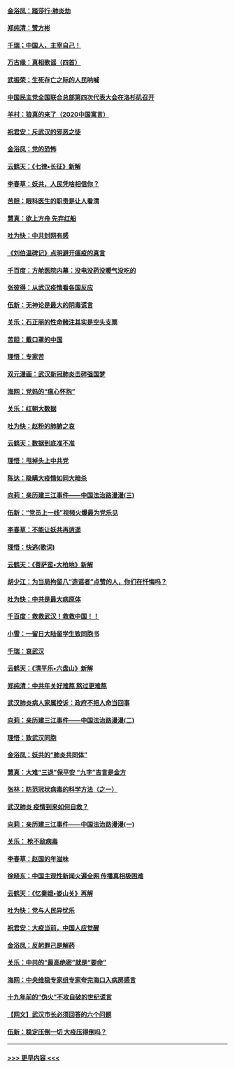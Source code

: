 #### [金浴凤：踏莎行‧肺炎劫](../pages/nsc993/n11858227.md?t=02101733) 
#### [郑纯清：赞方彬](../pages/nsc993/n11856803.md?t=02101733) 
#### [千瑞；中国人，主宰自己！](../pages/nsc993/n11856793.md?t=02101733) 
#### [万古缘：真相歌谣（四首）](../pages/nsc993/n11856263.md?t=02101733) 
#### [武振荣：生死存亡之际的人民呐喊](../pages/nsc993/n11856256.md?t=02101733) 
#### [中国民主党全国联合总部第四次代表大会在洛杉矶召开](../pages/nsc993/n11856344.md?t=02101733) 
#### [羊村：狼真的来了（2020中国寓言）](../pages/nsc993/n11856229.md?t=02101733) 
#### [祝君安：斥武汉的邪恶之徒](../pages/nsc993/n11855861.md?t=02101733) 
#### [金浴凤：党的恐怖](../pages/nsc993/n11855849.md?t=02101733) 
#### [云鹤天：《七律▪长征》新解](../pages/nsc993/n11855479.md?t=02101733) 
#### [李春草：妖共，人民凭啥相信你？](../pages/nsc993/n11855196.md?t=02101733) 
#### [苦胆：眼科医生的职责是让人看清](../pages/nsc993/n11853840.md?t=02101733) 
#### [慧真：欲上方舟 先弃红船](../pages/nsc993/n11853483.md?t=02101733) 
#### [吐为快：中共封网有感](../pages/nsc993/n11852575.md?t=02101733) 
#### [《刘伯温碑记》点明避开瘟疫的真言](../pages/nsc993/n11852128.md?t=02101733) 
#### [千百度：方舱医院内幕：没电没药没暖气没吃的](../pages/nsc993/n11850211.md?t=02101733) 
#### [张彼得：从武汉疫情看各国反应](../pages/nsc993/n11850102.md?t=02101733) 
#### [伍新：无神论是最大的阴毒谎言](../pages/nsc993/n11846129.md?t=02101733) 
#### [关乐：石正丽的性命赌注其实是空头支票](../pages/nsc993/n11846109.md?t=02101733) 
#### [苦胆：戴口罩的中国](../pages/nsc993/n11845576.md?t=02101733) 
#### [理悟：专家苦](../pages/nsc993/n11845564.md?t=02101733) 
#### [双元漫画：武汉新冠肺炎击碎强国梦](../pages/nsc993/n11843320.md?t=02101733) 
#### [海网：党妈的“瘟心怀抱”](../pages/nsc993/n11840740.md?t=02101733) 
#### [关乐：红朝大数据](../pages/nsc993/n11840675.md?t=02101733) 
#### [吐为快：赵粉的肺腑之哀](../pages/nsc993/n11840618.md?t=02101733) 
#### [云鹤天：数据到底准不准](../pages/nsc993/n11840325.md?t=02101733) 
#### [理悟：甩掉头上中共党](../pages/nsc993/n11838826.md?t=02101733) 
#### [陈达：隐瞒大疫情如同大暗杀](../pages/nsc993/n11838771.md?t=02101733) 
#### [向莉：亲历建三江事件——中国法治路漫漫(三)](../pages/nsc993/n11831825.md?t=02101733) 
#### [伍新：“党员上一线”视频火爆最为党乐见](../pages/nsc993/n11838200.md?t=02101733) 
#### [李春草：不能让妖共再逍遥](../pages/nsc993/n11838102.md?t=02101733) 
#### [理悟：快逃(歌词)](../pages/nsc993/n11838083.md?t=02101733) 
#### [云鹤天：《菩萨蛮▪大柏地》新解](../pages/nsc993/n11838059.md?t=02101733) 
#### [胡少江：为当局拘留八“造谣者”点赞的人，你们在忏悔吗？](../pages/nsc993/n11836801.md?t=02101733) 
#### [吐为快：中共是最大病原体](../pages/nsc993/n11836748.md?t=02101733) 
#### [千百度：救救武汉！救救中国！！](../pages/nsc993/n11836145.md?t=02101733) 
#### [小雪：一留日大陆留学生致同胞书](../pages/nsc993/n11834624.md?t=02101733) 
#### [千瑞：哀武汉](../pages/nsc993/n11833647.md?t=02101733) 
#### [云鹤天：《清平乐▪六盘山》新解](../pages/nsc993/n11833611.md?t=02101733) 
#### [郑纯清：中共年关好难熬 熬过更难熬](../pages/nsc993/n11833489.md?t=02101733) 
#### [武汉肺炎病人家属控诉：政府不把人命当回事](../pages/nsc993/n11833205.md?t=02101733) 
#### [向莉：亲历建三江事件——中国法治路漫漫(二)](../pages/nsc993/n11829102.md?t=02101733) 
#### [理悟：致武汉同胞](../pages/nsc993/n11831522.md?t=02101733) 
#### [金浴凤：妖共的“肺炎共同体”](../pages/nsc993/n11829448.md?t=02101733) 
#### [慧真：大难“三退”保平安 “九字”吉言是金方](../pages/nsc993/n11829501.md?t=02101733) 
#### [张林：防范冠状病毒的科学方法（之一）](../pages/nsc993/n11828618.md?t=02101733) 
#### [武汉肺炎 疫情到来如何自救？](../pages/nsc993/n11827632.md?t=02101733) 
#### [向莉：亲历建三江事件——中国法治路漫漫(一)](../pages/nsc993/n11827190.md?t=02101733) 
#### [关乐： 枪不敌病毒](../pages/nsc993/n11826746.md?t=02101733) 
#### [李春草：赵国的年滋味](../pages/nsc993/n11826321.md?t=02101733) 
#### [徐晓东：中国主观性新闻火遍全网 传播真相极困难](../pages/nsc993/n11826508.md?t=02101733) 
#### [云鹤天：《忆秦娥▪娄山关》再解](../pages/nsc993/n11824682.md?t=02101733) 
#### [吐为快：党与人民异忧乐](../pages/nsc993/n11824660.md?t=02101733) 
#### [祝君安：大疫当前，中国人应觉醒](../pages/nsc993/n11821946.md?t=02101733) 
#### [金浴凤：反躬罪己是解药](../pages/nsc993/n11820280.md?t=02101733) 
#### [关乐：中共的“最高绝密”就是“要命”](../pages/nsc993/n11816946.md?t=02101733) 
#### [海网：中央维稳专家组专家夸完海口入病房感言](../pages/nsc993/n11815138.md?t=02101733) 
#### [十九年前的“伪火”不攻自破的世纪谎言](../pages/nsc993/n11813238.md?t=02101733) 
#### [【网文】武汉市长必须回答的六个问题](../pages/nsc993/n11813848.md?t=02101733) 
#### [伍新：稳定压倒一切 大疫压得倒吗？](../pages/nsc993/n11812634.md?t=02101733) 

----
#### [ >>> 更早内容 <<< ](../indexes/nsc993-earlier.md)
